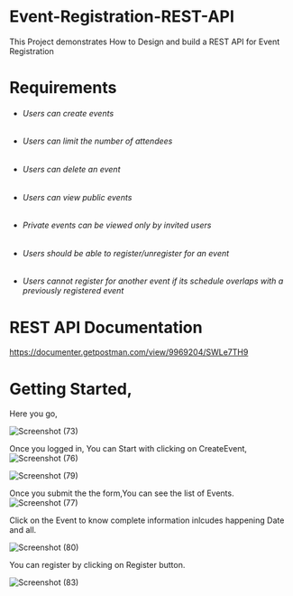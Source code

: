 # Event-Registration-REST-API
This Project demonstrates How to Design and build a REST API for Event Registration

# Requirements
* ###### Users can create events
* ###### Users can limit the number of attendees
* ###### Users can delete an event
* ###### Users can view public events
* ###### Private events can be viewed only by invited users
* ###### Users should be able to register/unregister for an event
* ###### Users cannot register for another event if its schedule overlaps with a previously registered event


# REST API Documentation
https://documenter.getpostman.com/view/9969204/SWLe7TH9


# Getting Started,

Here you go,

![Screenshot (73)](https://user-images.githubusercontent.com/49297116/71787283-ddc37780-303b-11ea-9c54-82f4be090afd.png)

Once you logged in,
You can Start with clicking on CreateEvent,
![Screenshot (76)](https://user-images.githubusercontent.com/49297116/71787281-ddc37780-303b-11ea-8762-ba4f1f055fb4.png)

![Screenshot (79)](https://user-images.githubusercontent.com/49297116/72209561-ca019080-34d5-11ea-9ea9-3c2398c80c43.png)


Once you submit the the form,You can see the list of Events.
![Screenshot (77)](https://user-images.githubusercontent.com/49297116/71787282-ddc37780-303b-11ea-8e52-f569fcb7247f.png)

Click on the Event to know complete information inlcudes happening Date and all.

![Screenshot (80)](https://user-images.githubusercontent.com/49297116/72209599-219ffc00-34d6-11ea-9fa3-78523a88fce9.png)

You can register by clicking on Register button.

![Screenshot (83)](https://user-images.githubusercontent.com/49297116/72248667-b6614180-361d-11ea-9e3f-8801b1ad850e.png)
